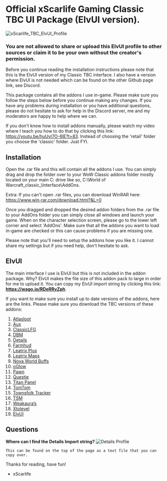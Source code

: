 # Official xScarlife Gaming Classic TBC UI Package (ElvUI version).

![xScarlife_TBC_ElvUI_Profile](https://user-images.githubusercontent.com/24465574/180670369-ae41d9e6-d44c-4c8f-86df-7ce026348152.png)
### You are not allowed to share or upload this ElvUI profile to other sources or claim it to be your own without the creator's permission.

Before you continue reading the installation instructions please note that this is the ElvUI version of my Classic TBC interface. I also have a version where ElvUI is not needed which can be found on the other Github page link, see Discord.

This package contains all the addons I use in-game. Please make sure you follow the steps below before you continue making any changes. If you have any problems during installation or you have additional questions, please do not hesitate to ask for help in the Discord server, me and my moderators are happy to help where we can.

If you don't know how to install addons manually, please watch my video where I teach you how to do that by clicking this link: https://youtu.be/huUvI7O-6lE?t=83. Instead of choosing the 'retail' folder you choose the 'classic' folder. Just FYI.

## Installation

Open the .rar file and this will contain all the addons I use. You can simply drag and drop the folder over to your WoW Classic addons folder mostly located on your main C: drive like so, C:\World of Warcraft\_classic_\Interface\AddOns.

Extra: If you can't open .rar files, you can download WinRAR here: https://www.win-rar.com/download.html?&L=0

Once you dragged and dropped the desired addon folders from the .rar file to your AddOns folder you can simply close all windows and launch your game. When on the character selection screen, please go to the lower left corner and select 'AddOns'. Make sure that all the addons you want to load in-game are checked or this can cause problems if you are missing one.

Please note that you'll need to setup the addons how you like it. I cannot share my settings but if you need help, don't hesitate to ask.

## ElvUI
The main interface I use is ElvUI but this is not included in the addon package. Why? ElvUI makes the file size of this addon pack to large in order for me to upload it. You can copy my ElvUI import string by clicking this link: **https://wago.io/RDeRRvZph**.

If you want to make sure you install up to date versions of the addons, here are the links. Please make sure you download the TBC versions of these addons:
1)	[Atlasloot](https://www.curseforge.com/wow/addons/atlaslootclassic)
2)	[Aux](https//www.curseforge.com/wow/addons/aux)
3)	[ClassicLFG](https://www.curseforge.com/wow/addons/classiclfg)
4)	[DBM](https://www.curseforge.com/wow/addons/deadly-boss-mods)
5)	[Details](https://www.curseforge.com/wow/addons/details)
6)	[Farmhud](https://www.curseforge.com/wow/addons/farmhud)
7)	[Leatrix Plus](https://www.curseforge.com/wow/addons/leatrix-plus-bcc)
8)	[Leatrix Maps](https://www.curseforge.com/wow/addons/leatrix-maps-bcc)
9)	[Nova World Buffs](https://www.curseforge.com/wow/addons/nova-world-buffs)
10)	[oGlow](https://www.curseforge.com/wow/addons/oglowclassic)
11)	[Pawn](https://www.curseforge.com/wow/addons/pawn)
12)	[Questie](https://www.curseforge.com/wow/addons/questie)
13)	[Titan Panel](https://www.curseforge.com/wow/addons/titan-panel-classic)
14)	[TomTom](https://www.curseforge.com/wow/addons/tomtom)
15)	[Townsfolk Tracker](https://www.curseforge.com/wow/addons/townsfolk-tracker)
16)	[TSM](https://www.tradeskillmaster.com/install)
17)	[Weakaura’s](https://www.curseforge.com/wow/addons/weakauras-2)
18)	[Xtolevel](https://www.curseforge.com/wow/addons/xto-level)
19)	[ElvUI](https://www.tukui.org/classic-tbc-addons.php?id=2)

## Questions 
**Where can I find the Details Import string?**
![Details Profile](https://user-images.githubusercontent.com/24465574/180670939-5fbf9879-36a4-49a5-bbc1-61e3861dd780.png)

```
This can be found on the top of the page as a text file that you can copy over.
```

Thanks for reading, have fun!

- xScarlife
